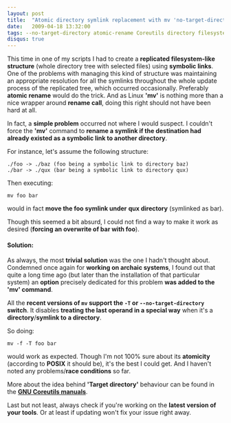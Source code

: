 ```yaml
---
layout: post
title:  "Atomic directory symlink replacement with mv 'no-target-directory' option"
date:   2009-04-18 13:32:00
tags: --no-target-directory atomic-rename Coreutils directory filesystem-replication Fileutils GNU Linux mv POSIX replace shell symbolic-link symlink
disqus: true
---
```


This time in one of my scripts I had to create a **replicated filesystem-like structure** (whole directory tree with selected files) using **symbolic links**. One of the problems with managing this kind of structure was maintaining an appropriate resolution for all the symlinks throughout the whole update process of the replicated tree, which occurred occasionally. Preferably **atomic rename** would do the trick. And as Linux **'mv'** is nothing more than a nice wrapper around **rename call**, doing this right should not have been hard at all.

In fact, a **simple problem** occurred not where I would suspect. I couldn't force the **'mv'** command to **rename a symlink if the destination had already existed as a symbolic link to another directory**.

For instance, let's assume the following structure:

```
./foo -> ./baz (foo being a symbolic link to directory baz)  
./bar -> ./qux (bar being a symbolic link to directory qux)
```

Then executing:  

```
mv foo bar
```

would in fact **move the foo symlink under** **qux directory** (symlinked as bar).

Though this seemed a bit absurd, I could not find a way to make it work as desired (**forcing an overwrite of bar with foo**).

#### Solution:

As always, the most **trivial solution** was the one I hadn't thought about. Condemned once again for **working on archaic systems**, I found out that quite a long time ago (but later than the installation of that particular system) an **option** precisely dedicated for this problem **was added to the 'mv' command**.

All the **recent versions of `mv` support the `-T` or `--no-target-directory` switch**. It disables **treating the last operand in a special way** when it's a **directory**/**symlink to a directory**.

So doing:  

```
mv -f -T foo bar
```
 
would work as expected. Though I'm not 100% sure about its **atomicity** (according to **POSIX** it should be), it's the best I could get. And I haven't noted any problems/**race conditions** so far.

More about the idea behind **'Target directory'** behaviour can be found in the **[GNU Coreutils manuals](http://www.gnu.org/software/coreutils/manual/coreutils.html#Target-directory)**.

Last but not least, always check if you're working on the **latest version of your tools**. Or at least if updating won't fix your issue right away.